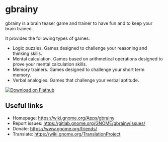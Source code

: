 # gbrainy

gbrainy is a brain teaser game and trainer to have fun and to keep your brain trained.

It provides the following types of games:

* Logic puzzles. Games designed to challenge your reasoning and thinking skills.
* Mental calculation. Games based on arithmetical operations designed to prove your mental calculation skills.
* Memory trainers. Games designed to challenge your short term memory.
* Verbal analogies. Games that challenge your verbal aptitude. 

[![Download on Flathub](https://upload.wikimedia.org/wikipedia/commons/thumb/a/a6/Flathub-badge-en.svg/240px-Flathub-badge-en.svg.png)](https://flathub.org/apps/details/org.gnome.gbrainy)

## Useful links

- Homepage: <https://wiki.gnome.org/Apps/gbrainy>
- Report issues: <https://gitlab.gnome.org/GNOME/gbrainy/issues/>
- Donate: <https://www.gnome.org/friends/>
- Translate: <https://wiki.gnome.org/TranslationProject>
